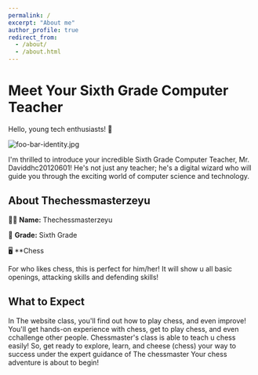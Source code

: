 ```yaml
---
permalink: /
excerpt: "About me"
author_profile: true
redirect_from: 
  - /about/
  - /about.html
---
```


# Meet Your Sixth Grade Computer Teacher

Hello, young tech enthusiasts! 👋

![foo-bar-identity.jpg](https://3.bp.blogspot.com/-3uYGieItmQs/WLdyCAXXCfI/AAAAAAAABCI/bW901n0LbZ0z1axB8eE3HIf1TZPag5PrACLcB/s1600/chess-pieces_B_W_board.jpg)

I'm thrilled to introduce your incredible Sixth Grade Computer Teacher, Mr. Daviddhc20120601! He's not just any teacher; he's a digital wizard who will guide you through the exciting world of computer science and technology.

## About Thechessmasterzeyu
👩‍🏫 **Name:** Thechessmasterzeyu

🏫 **Grade:** Sixth Grade

🖥️ **Chess

For who likes chess, this is perfect for him/her! It will show u all basic openings, attacking skills and defending skills!

## What to Expect

In The website class, you'll find out how to play chess, and even improve! You'll get hands-on experience with chess, get to play chess, and even cchallenge other people. Chessmaster's class is able to teach u chess easily!
So, get ready to explore, learn, and cheese (chess) your way to success under the expert guidance of The chessmaster Your chess adventure is about to begin!

